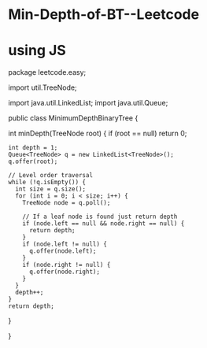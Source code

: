 # Min-Depth-of-BT--Leetcode

# using JS
package leetcode.easy;

import util.TreeNode;

import java.util.LinkedList;
import java.util.Queue;

public class MinimumDepthBinaryTree {

  int minDepth(TreeNode root) {
    if (root == null)
      return 0;

    int depth = 1;
    Queue<TreeNode> q = new LinkedList<TreeNode>();
    q.offer(root);

    // Level order traversal
    while (!q.isEmpty()) {
      int size = q.size();
      for (int i = 0; i < size; i++) {
        TreeNode node = q.poll();

        // If a leaf node is found just return depth
        if (node.left == null && node.right == null) {
          return depth;
        }
        if (node.left != null) {
          q.offer(node.left);
        }
        if (node.right != null) {
          q.offer(node.right);
        }
      }
      depth++;
    }
    return depth;
  }

}
